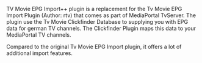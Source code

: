 TV Movie EPG Import++ plugin is a replacement for the Tv Movie EPG Import Plugin (Author: rtv) that comes as part of MediaPortal TvServer. The plugin use the Tv Movie Clickfinder Database to supplying you with EPG data for german TV channels. The Clickfinder Plugin maps this data to your MediaPortal TV channels.

Compared to the original Tv Movie EPG Import plugin, it offers a lot of additional import features.
